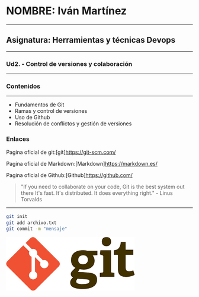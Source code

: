 # NOMBRE: Iván Martínez
----
## Asignatura: Herramientas y técnicas Devops
---
### Ud2. - Control de versiones y colaboración
--- 
### Contenidos
---
- Fundamentos de Git
- Ramas y control de versiones
- Uso de Github
- Resolución de conflictos y gestión de versiones

### Enlaces
Pagina oficial de git:[git]https://git-scm.com/

Pagina oficial de Markdown:[Markdown]https://markdown.es/

Pagina oficial de Github:[Github]https://github.com/

> "If you need to collaborate on your code, Git is the best system out there It's fast. It's distributed. It does everything right." - Linus Torvalds
---

```sh
git init
git add archivo.txt
git commit -m "mensaje"
```

![git](https://github.com/ivanius05/1-de-octubre/blob/main/img/git.png)
